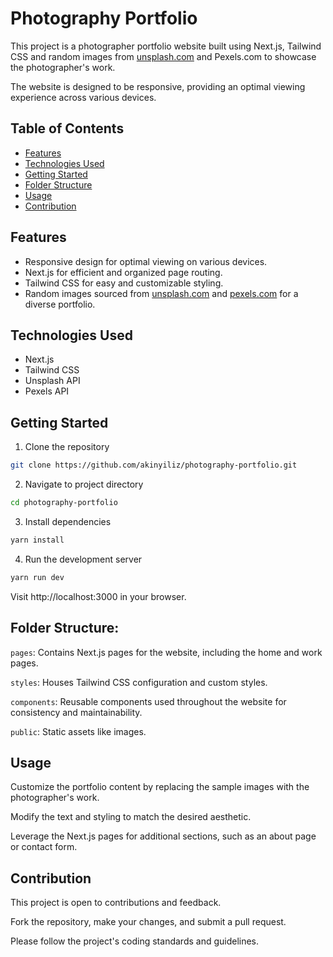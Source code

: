 # Photography Portfolio

This project is a photographer portfolio website built using Next.js, Tailwind CSS and random images from [unsplash.com](https://unsplash.com/) and Pexels.com to showcase the photographer's work.

The website is designed to be responsive, providing an optimal viewing experience across various devices.

## Table of Contents

- [Features](#features)
- [Technologies Used](#technologies-used)
- [Getting Started](#getting-started)
- [Folder Structure](#folder-structure)
- [Usage](#usage)
- [Contribution](#contribution)

## Features

- Responsive design for optimal viewing on various devices.
- Next.js for efficient and organized page routing.
- Tailwind CSS for easy and customizable styling.
- Random images sourced from [unsplash.com](https://unsplash.com/) and [pexels.com](https://www.pexels.com/) for a diverse portfolio.

## Technologies Used

- Next.js
- Tailwind CSS
- Unsplash API
- Pexels API

## Getting Started

1. Clone the repository

```bash
git clone https://github.com/akinyiliz/photography-portfolio.git
```

2. Navigate to project directory

```bash
cd photography-portfolio
```

3. Install dependencies

```bash
yarn install
```

4. Run the development server

```bash
yarn run dev
```

Visit http://localhost:3000 in your browser.

## Folder Structure:

`pages`: Contains Next.js pages for the website, including the home and work pages.

`styles`: Houses Tailwind CSS configuration and custom styles.

`components`: Reusable components used throughout the website for consistency and maintainability.

`public`: Static assets like images.

## Usage

Customize the portfolio content by replacing the sample images with the photographer's work.

Modify the text and styling to match the desired aesthetic.

Leverage the Next.js pages for additional sections, such as an about page or contact form.

## Contribution

This project is open to contributions and feedback.

Fork the repository, make your changes, and submit a pull request.

Please follow the project's coding standards and guidelines.
